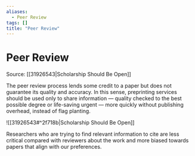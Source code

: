 ```yaml
---
aliases:
  - Peer Review
tags: []
title: "Peer Review"
---
```


# Peer Review

Source: [[31926543|Scholarship Should Be Open]]

The peer review process lends some credit to a paper but does not guarantee its quality and accuracy. In this sense, preprinting services should be used only to share information — quality checked to the best possible degree or life-saving urgent —  more quickly without publishing overhead, instead of flag planting.

![[31926543#^2f718b|Scholarship Should Be Open]]

Researchers who are trying to find relevant information to cite are less critical compared with reviewers about the work and more biased towards papers that align with our preferences.
